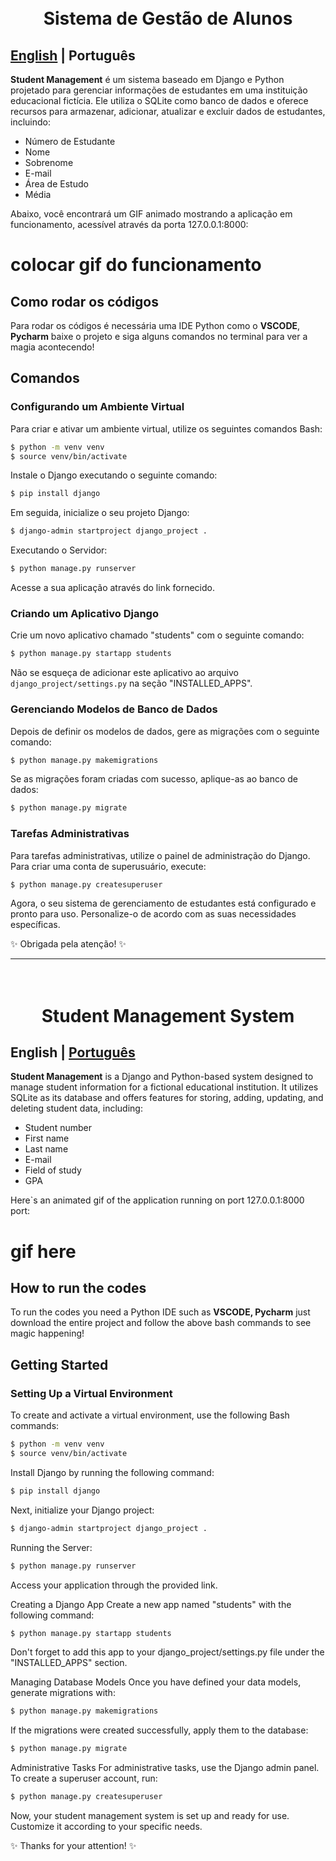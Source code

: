 <h1 align="center">
  <br>Sistema de Gestão de Alunos</h1>

<a id="pt-readme"></a>
## [English](#en-readme) | Português

**Student Management** é um sistema baseado em Django e Python projetado para gerenciar informações de estudantes em uma instituição educacional fictícia. Ele utiliza o SQLite como banco de dados e oferece recursos para armazenar, adicionar, atualizar e excluir dados de estudantes, incluindo:

- Número de Estudante
- Nome
- Sobrenome
- E-mail
- Área de Estudo
- Média

Abaixo, você encontrará um GIF animado mostrando a aplicação em funcionamento, acessível através da porta 127.0.0.1:8000:

# colocar gif do funcionamento

## Como rodar os códigos

Para rodar os códigos é necessária uma IDE Python como o **VSCODE**, **Pycharm** baixe o projeto e siga alguns comandos no terminal para ver a magia acontecendo!

## Comandos

### Configurando um Ambiente Virtual
Para criar e ativar um ambiente virtual, utilize os seguintes comandos Bash:

```bash
$ python -m venv venv 
$ source venv/bin/activate
```

Instale o Django executando o seguinte comando:

```bash
$ pip install django
```

Em seguida, inicialize o seu projeto Django:

```bash
$ django-admin startproject django_project .
```

Executando o Servidor:

```bash
$ python manage.py runserver 
```

Acesse a sua aplicação através do link fornecido.

### Criando um Aplicativo Django
Crie um novo aplicativo chamado "students" com o seguinte comando:

```bash
$ python manage.py startapp students
```

Não se esqueça de adicionar este aplicativo ao arquivo `django_project/settings.py` na seção "INSTALLED_APPS".

### Gerenciando Modelos de Banco de Dados
Depois de definir os modelos de dados, gere as migrações com o seguinte comando:

```bash
$ python manage.py makemigrations
```

Se as migrações foram criadas com sucesso, aplique-as ao banco de dados:

```bash
$ python manage.py migrate 
```

### Tarefas Administrativas
Para tarefas administrativas, utilize o painel de administração do Django. Para criar uma conta de superusuário, execute:

```bash
$ python manage.py createsuperuser
```

Agora, o seu sistema de gerenciamento de estudantes está configurado e pronto para uso. Personalize-o de acordo com as suas necessidades específicas.

✨ Obrigada pela atenção! ✨

-------

<h1 align="center">
  <br>Student Management System</h1>
<a id="en-readme"></a>

## English | [Português](#pt-readme)


**Student Management** is a Django and Python-based system designed to manage student information for a fictional educational institution. It utilizes SQLite as its database and offers features for storing, adding, updating, and deleting student data, including:

- Student number
- First name
- Last name
- E-mail
- Field of study
- GPA

Here`s an animated gif of the application running on port 127.0.0.1:8000 port:

# gif here

## How to run the codes

To run the codes you need a Python IDE such as **VSCODE, Pycharm**   just download the entire project and follow the above bash commands to see magic happening! 

## Getting Started

### Setting Up a Virtual Environment
To create and activate a virtual environment, use the following Bash commands:

```bash
$ python -m venv venv 
$ source venv/bin/activate
```

Install Django by running the following command:

```bash
$ pip install django
```

Next, initialize your Django project:

```bash
$ django-admin startproject django_project .
```

Running the Server:

```bash
$ python manage.py runserver 
```

Access your application through the provided link.


Creating a Django App
Create a new app named "students" with the following command:

```bash
$ python manage.py startapp students
```

Don't forget to add this app to your django_project/settings.py file under the "INSTALLED_APPS" section.

Managing Database Models
Once you have defined your data models, generate migrations with:

```bash
$ python manage.py makemigrations
```

If the migrations were created successfully, apply them to the database:

```bash
$ python manage.py migrate
```

Administrative Tasks
For administrative tasks, use the Django admin panel. To create a superuser account, run:

```bash
$ python manage.py createsuperuser
```

Now, your student management system is set up and ready for use. Customize it according to your specific needs.


✨ Thanks for your attention! ✨
